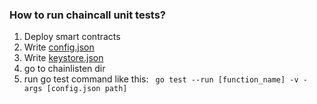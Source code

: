 ### How to run chaincall unit tests?

1. Deploy smart contracts
2. Write [config.json](../config/README.md)
3. Write [keystore.json](../store/keystorage/README.md)
4. go to chainlisten dir
5. run go test command like this:
` go test --run [function_name] -v -args [config.json path]`